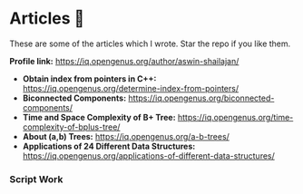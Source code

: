 # Articles 📝

These are some of the articles which I wrote. Star the repo if you like them.

**Profile link:** https://iq.opengenus.org/author/aswin-shailajan/

- **Obtain index from pointers in C++:** https://iq.opengenus.org/determine-index-from-pointers/
- **Biconnected Components:** https://iq.opengenus.org/biconnected-components/
- **Time and Space Complexity of B+ Tree:** https://iq.opengenus.org/time-complexity-of-bplus-tree/
- **About (a,b) Trees:** https://iq.opengenus.org/a-b-trees/
- **Applications of 24 Different Data Structures:** https://iq.opengenus.org/applications-of-different-data-structures/

### Script Work
